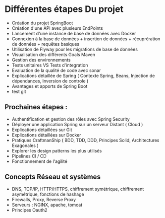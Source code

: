 # Différentes étapes Du projet

- Création du projet SpringBoot
- Création d'une API avec plusieurs EndPoints
- Lancement d'une instance de base de données avec Docker
- Connexion à la base de données + insertion de données + récuprération de données + requêtes basiques
- Utilisation de Flyway pour les migrations de base de données
- Visualisation des différents Goals Maven
- Gestion des environnements
- Tests unitaires VS Tests d'integration
- Evaluation de la qualité de code avec sonar
- Explications détaillée de Spring ( Contexte Spring, Beans, Injection de dépendances, Inversion de controle )
- Avantages et apports de Spring Boot
- test git

## Prochaines étapes :

- Authentification et gestion des rôles avec Spring Security
- Déployer une application Spring sur un serveur Distant ( Cloud )
- Explications détaillées sur Git
- Explications détaillées sur Docker
- Pratiques CraftmanShip ( BDD, TDD, DDD, Principes Solid, Architectures Exagonales )
- Explorer les design patterns les plus utilisés
- Pipelines CI / CD
- Fonctionnement de l'agilité



## Concepts Réseau et systèmes
 - DNS, TCP/IP, HTTP/HTTPS, chiffrement symétrique, chiffrement asymétrique, fonctions de hashage
 - Firewalls, Proxy, Reverse Proxy
 - Serveurs : NGINX, apache, tomcat
 - Principes Oauth2


